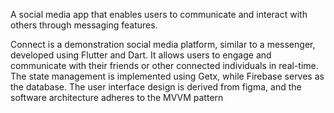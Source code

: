A social media app that enables users to communicate and interact with others through messaging features.

Connect is a demonstration social media platform, similar to a messenger, developed using Flutter and Dart. It allows users to engage and communicate with their friends or other connected individuals in real-time. The state management is implemented using Getx, while Firebase serves as the database. The user interface design is derived from figma, and the software architecture adheres to the MVVM pattern
